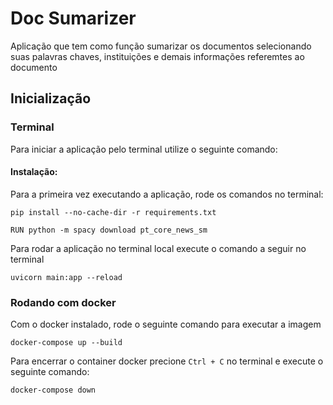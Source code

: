 # Doc Sumarizer

Aplicação que tem como função sumarizar os documentos 
selecionando suas palavras chaves, instituições
e demais informações referemtes ao documento

## Inicialização

### Terminal

Para iniciar a aplicação pelo terminal utilize o 
seguinte comando:

#### Instalação:

Para a primeira vez executando a aplicação,
rode os comandos no terminal:

```
pip install --no-cache-dir -r requirements.txt
```

```
RUN python -m spacy download pt_core_news_sm
```

Para rodar a aplicação no terminal local execute
o comando a seguir no terminal

```
uvicorn main:app --reload
```

### Rodando com docker

Com o docker instalado, rode o seguinte comando
para executar a imagem

```
docker-compose up --build
```

Para encerrar o container docker precione
```Ctrl + C``` no terminal e execute o seguinte
comando:

```
docker-compose down
```